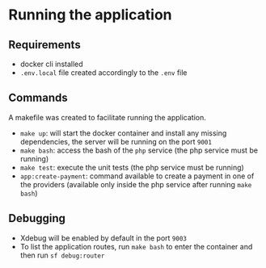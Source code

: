 # Running the application

## Requirements

- docker cli installed
- `.env.local` file created accordingly to the `.env` file

## Commands

A makefile was created to facilitate running the application.

- `make up`: will start the docker container and install any missing dependencies, the server will be running on the port `9001`
- `make bash`: access the bash of the `php` service (the php service must be running)
- `make test`: execute the unit tests (the php service must be running)
- `app:create-payment`: command available to create a payment in one of the providers (available only inside the php service after running `make bash`)

## Debugging

- Xdebug will be enabled by default in the port `9003`
- To list the application routes, run `make bash` to enter the container and then run `sf debug:router`
